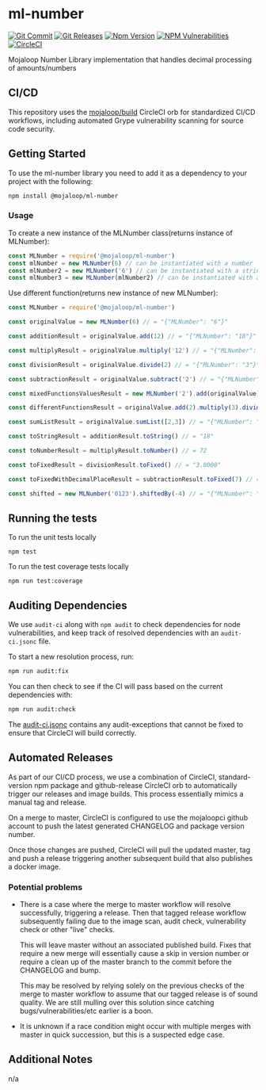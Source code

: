 # ml-number

[![Git Commit](https://img.shields.io/github/last-commit/mojaloop/ml-number.svg?style=flat)](https://github.com/mojaloop/ml-number/commits/master)
[![Git Releases](https://img.shields.io/github/release/mojaloop/ml-number.svg?style=flat)](https://github.com/mojaloop/ml-number/releases)
[![Npm Version](https://img.shields.io/npm/v/@mojaloop/ml-number.svg?style=flat)](https://www.npmjs.com/package/@mojaloop/ml-number)
[![NPM Vulnerabilities](https://img.shields.io/snyk/vulnerabilities/npm/@mojaloop/ml-number.svg?style=flat)](https://www.npmjs.com/package/@mojaloop/ml-number)
[![CircleCI](https://circleci.com/gh/mojaloop/ml-number.svg?style=svg)](https://circleci.com/gh/mojaloop/ml-number)

Mojaloop Number Library implementation that handles decimal processing of amounts/numbers

## CI/CD

This repository uses the [mojaloop/build](https://github.com/mojaloop/ci-config-orb-build) CircleCI orb for standardized CI/CD workflows, including automated Grype vulnerability scanning for source code security.

## Getting Started

To use the ml-number library you need to add it as a dependency to your project with the following:

```$xslt
npm install @mojaloop/ml-number
```

### Usage

To create a new instance of the MLNumber class(returns instance of MLNumber):

```javascript 1.8
const MLNumber = require('@mojaloop/ml-number')
const mlNumber = new MLNumber(6) // can be instantiated with a number
const mlNumber2 = new MLNumber('6') // can be instantiated with a string
const mlNumber3 = new MLNumber(mlNumber2) // can be instantiated with a MLNumber
```

Use different function(returns new instance of new MLNumber):

```javascript 1.8
const MLNumber = require('@mojaloop/ml-number')

const originalValue = new MLNumber(6) // = "{"MLNumber": "6"}"

const additionResult = originalValue.add(12) // = "{"MLNumber": "18"}"

const multiplyResult = originalValue.multiply('12') // = "{"MLNumber": "72"}"

const divisionResult = originalValue.divide(2) // = "{"MLNumber": "3"}"

const subtractionResult = originalValue.subtract('2') // = "{"MLNumber": "4"}"

const mixedFunctionsValuesResult = new MLNumber('2').add(originalValue).sumList([additionResult, 5]) // = "{"MLNumber": "31"}"

const differentFunctionsResult = originalValue.add(2).multiply(3).divide(2).subtract(2) // = "{"MLNumber": "10"}"

const sumListResult = originalValue.sumList([2,3]) // = "{"MLNumber": "11"}"

const toStringResult = additionResult.toString() // = "18"

const toNumberResult = multiplyResult.toNumber() // = 72

const toFixedResult = divisionResult.toFixed() // = "3.0000"

const toFixedWithDecimalPlaceResult = subtractionResult.toFixed(7) // = "4.0000000"

const shifted = new MLNumber('0123').shiftedBy(-4) // = "{"MLNumber": "0.0123"}"
```

## Running the tests

To run the unit tests locally

```$xslt
npm test
```

To run the test coverage tests locally

```$xslt
npm run test:coverage
```


## Auditing Dependencies

We use `audit-ci` along with `npm audit` to check dependencies for node vulnerabilities, and keep track of resolved dependencies with an `audit-ci.jsonc` file.

To start a new resolution process, run:

```bash
npm run audit:fix
```

You can then check to see if the CI will pass based on the current dependencies with:

```bash
npm run audit:check
```

The [audit-ci.jsonc](./audit-ci.jsonc) contains any audit-exceptions that cannot be fixed to ensure that CircleCI will build correctly.

## Automated Releases

As part of our CI/CD process, we use a combination of CircleCI, standard-version
npm package and github-release CircleCI orb to automatically trigger our releases
and image builds. This process essentially mimics a manual tag and release.

On a merge to master, CircleCI is configured to use the mojaloopci github account
to push the latest generated CHANGELOG and package version number.

Once those changes are pushed, CircleCI will pull the updated master, tag and
push a release triggering another subsequent build that also publishes a docker image.

### Potential problems

* There is a case where the merge to master workflow will resolve successfully, triggering
    a release. Then that tagged release workflow subsequently failing due to the image scan,
    audit check, vulnerability check or other "live" checks.

    This will leave master without an associated published build. Fixes that require
    a new merge will essentially cause a skip in version number or require a clean up
    of the master branch to the commit before the CHANGELOG and bump.

    This may be resolved by relying solely on the previous checks of the
    merge to master workflow to assume that our tagged release is of sound quality.
    We are still mulling over this solution since catching bugs/vulnerabilities/etc earlier
    is a boon.

* It is unknown if a race condition might occur with multiple merges with master in
    quick succession, but this is a suspected edge case.

## Additional Notes

n/a
